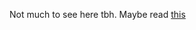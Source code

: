 ---
---

Not much to see here tbh. Maybe read [this](https://github.com/pikesley/cookbooks/blob/gh-pages/README.md)
